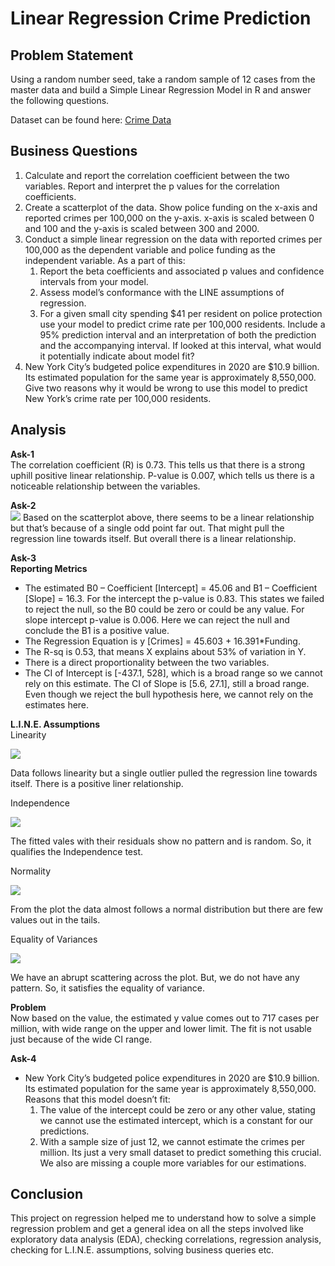 # Linear Regression Crime Prediction
 
## Problem Statement
Using a random number seed, take a random sample of 12 cases from the master data and build a Simple Linear Regression Model in R and answer the following questions.

Dataset can be found here: [Crime Data](Data/)

## Business Questions
1. Calculate and report the correlation coefficient between the two variables. Report and interpret the p values for the correlation coefficients.
2. Create a scatterplot of the data. Show police funding on the x-axis and reported crimes per 100,000 on the y-axis. x-axis is scaled between 0 and 100 and the y-axis is scaled between 300 and 2000.
3. Conduct a simple linear regression on the data with reported crimes per 100,000 as the dependent variable and police funding as the independent variable. As a part of this:
	1. Report the beta coefficients and associated p values and confidence intervals from your model.
	2. Assess model’s conformance with the LINE assumptions of regression.
	3. For a given small city spending $41 per resident on police protection use your model to predict crime rate per 100,000 residents. Include a 95% prediction interval and an interpretation of both the prediction and the accompanying interval. If looked at this interval, what would it potentially indicate about model fit?
4. New York City’s budgeted police expenditures in 2020 are $10.9 billion. Its estimated population for the same year is approximately 8,550,000. Give two reasons why it would be wrong to use this model to predict New York’s crime rate per 100,000 residents.

## Analysis
**Ask-1**<br>
The correlation coefficient (R) is 0.73. This tells us that there is a strong uphill positive linear relationship. P-value is 0.007, which tells us there is a noticeable relationship between the variables.

**Ask-2**<br>
![](Media/Image1.jpg)
Based on the scatterplot above, there seems to be a linear relationship but that’s because of a single odd point far out. That might pull the regression line towards itself. But overall there is a linear relationship.

**Ask-3**<br>
**Reporting Metrics**<br>
- The estimated B0 – Coefficient [Intercept] = 45.06 and B1 – Coefficient [Slope] = 16.3. For the intercept the p-value is 0.83. This states we failed to reject the null, so the B0 could be zero or could be any value. For slope intercept p-value is 0.006. Here we can reject the null and conclude the B1 is a positive value.
- The Regression Equation is y [Crimes] = 45.603 + 16.391*Funding.
- The R-sq is 0.53, that means X explains about 53% of variation in Y.
- There is a direct proportionality between the two variables.
- The CI of Intercept is [-437.1, 528], which is a broad range so we cannot rely on this estimate. The CI of Slope is [5.6, 27.1], still a broad range. Even though we reject the bull hypothesis here, we cannot rely on the estimates here.

**L.I.N.E. Assumptions**<br>
Linearity

![](Media/Image3.jpg)

Data follows linearity but a single outlier pulled the regression line towards itself. There is a positive liner relationship.

Independence

![](Media/Image4.jpg)

The fitted vales with their residuals show no pattern and is random. So, it qualifies the Independence test.

Normality

![](Media/Image5.jpg)

From the plot the data almost follows a normal distribution but there are few values out in the tails.

Equality of Variances

![](Media/Image6.jpg)

We have an abrupt scattering across the plot. But, we do not have any pattern. So, it satisfies the equality of variance.

**Problem**<br>
Now based on the value, the estimated y value comes out to 717 cases per million, with wide range on the upper and lower limit. The fit is not usable just because of the wide CI range.

**Ask-4**<br>
- New York City’s budgeted police expenditures in 2020 are $10.9 billion. Its estimated population for the same year is approximately 8,550,000. Reasons that this model doesn’t fit:
	1. The value of the intercept could be zero or any other value, stating we cannot use the estimated intercept, which is a constant for our predictions.
	2. With a sample size of just 12, we cannot estimate the crimes per million. Its just a very small dataset to predict something this crucial. We also are missing a couple more variables for our estimations.
	
## Conclusion
This project on regression helped me to understand how to solve a simple regression problem and get a general idea on all the steps involved like exploratory data analysis (EDA), checking correlations, regression analysis, checking for L.I.N.E. assumptions, solving business queries etc.
